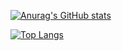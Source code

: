 [![Anurag's GitHub stats](https://my-vercel-navy.vercel.app/api?username=Fantasy-Shaw&count_private=true&show_icons=true)](https://github.com/Fantasy-Shaw/my-vercel)

[![Top Langs](https://my-vercel-navy.vercel.app/api/top-langs/?username=Fantasy-Shaw&layout=compact)](https://github.com/Fantasy-Shaw/my-vercel)

<!--
**Fantasy-Shaw/Fantasy-Shaw** is a ✨ _special_ ✨ repository because its `README.md` (this file) appears on your GitHub profile.

Here are some ideas to get you started:

- 🔭 I’m currently working on ...
- 🌱 I’m currently learning ...
- 👯 I’m looking to collaborate on ...
- 🤔 I’m looking for help with ...
- 💬 Ask me about ...
- 📫 How to reach me: ...
- 😄 Pronouns: ...
- ⚡ Fun fact: ...
-->
